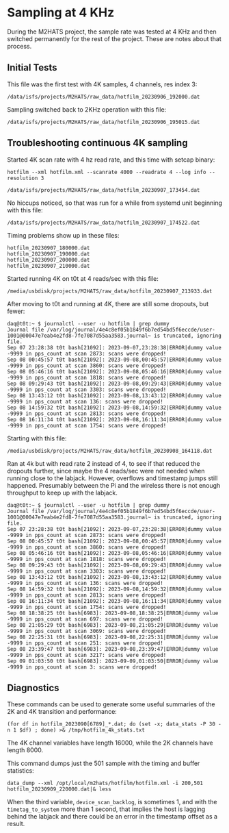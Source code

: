 # Sampling at 4 KHz

During the M2HATS project, the sample rate was tested at 4 KHz and then
switched permanently for the rest of the project.  These are notes about that
process.

## Initial Tests

This file was the first test with 4K samples, 4 channels, res index 3:

    /data/isfs/projects/M2HATS/raw_data/hotfilm_20230906_192000.dat

Sampling switched back to 2KHz operation with this file:

    /data/isfs/projects/M2HATS/raw_data/hotfilm_20230906_195015.dat

## Troubleshooting continuous 4K sampling

Started 4K scan rate with 4 hz read rate, and this time with setcap binary:

    hotfilm --xml hotfilm.xml --scanrate 4000 --readrate 4 --log info --resolution 3

    /data/isfs/projects/M2HATS/raw_data/hotfilm_20230907_173454.dat

No hiccups noticed, so that was run for a while from systemd unit beginning
with this file:

    /data/isfs/projects/M2HATS/raw_data/hotfilm_20230907_174522.dat

Timing problems show up in these files:

    hotfilm_20230907_180000.dat
    hotfilm_20230907_190000.dat
    hotfilm_20230907_200000.dat
    hotfilm_20230907_210000.dat

Started running 4K on t0t at 4 reads/sec with this file:

    /media/usbdisk/projects/M2HATS/raw_data/hotfilm_20230907_213933.dat

After moving to t0t and running at 4K, there are still some dropouts, but fewer:

    daq@t0t:~ $ journalctl --user -u hotfilm | grep dummy
    Journal file /var/log/journal/4e4c8ef05b1849f6b7ed54bd5f6eccde/user-1001@00047e7eab4e2fd8-7fe7087d55aa3583.journal~ is truncated, ignoring file.
    Sep 07 23:28:38 t0t bash[21092]: 2023-09-07,23:28:38|ERROR|dummy value -9999 in pps_count at scan 2873: scans were dropped!
    Sep 08 00:45:57 t0t bash[21092]: 2023-09-08,00:45:57|ERROR|dummy value -9999 in pps_count at scan 3860: scans were dropped!
    Sep 08 05:46:16 t0t bash[21092]: 2023-09-08,05:46:16|ERROR|dummy value -9999 in pps_count at scan 1818: scans were dropped!
    Sep 08 09:29:43 t0t bash[21092]: 2023-09-08,09:29:43|ERROR|dummy value -9999 in pps_count at scan 3303: scans were dropped!
    Sep 08 13:43:12 t0t bash[21092]: 2023-09-08,13:43:12|ERROR|dummy value -9999 in pps_count at scan 136: scans were dropped!
    Sep 08 14:59:32 t0t bash[21092]: 2023-09-08,14:59:32|ERROR|dummy value -9999 in pps_count at scan 2813: scans were dropped!
    Sep 08 16:11:34 t0t bash[21092]: 2023-09-08,16:11:34|ERROR|dummy value -9999 in pps_count at scan 1754: scans were dropped!

Starting with this file:

    /media/usbdisk/projects/M2HATS/raw_data/hotfilm_20230908_164118.dat

Ran at 4k but with read rate 2 instead of 4, to see if that reduced the
dropouts further, since maybe the 4 reads/sec were not needed when running
close to the labjack.  However, overflows and timestamp jumps still happened.
Presumably between the Pi and the wireless there is not enough throughput to
keep up with the labjack.

    daq@t0t:~ $ journalctl --user -u hotfilm | grep dummy
    Journal file /var/log/journal/4e4c8ef05b1849f6b7ed54bd5f6eccde/user-1001@00047e7eab4e2fd8-7fe7087d55aa3583.journal~ is truncated, ignoring file.
    Sep 07 23:28:38 t0t bash[21092]: 2023-09-07,23:28:38|ERROR|dummy value -9999 in pps_count at scan 2873: scans were dropped!
    Sep 08 00:45:57 t0t bash[21092]: 2023-09-08,00:45:57|ERROR|dummy value -9999 in pps_count at scan 3860: scans were dropped!
    Sep 08 05:46:16 t0t bash[21092]: 2023-09-08,05:46:16|ERROR|dummy value -9999 in pps_count at scan 1818: scans were dropped!
    Sep 08 09:29:43 t0t bash[21092]: 2023-09-08,09:29:43|ERROR|dummy value -9999 in pps_count at scan 3303: scans were dropped!
    Sep 08 13:43:12 t0t bash[21092]: 2023-09-08,13:43:12|ERROR|dummy value -9999 in pps_count at scan 136: scans were dropped!
    Sep 08 14:59:32 t0t bash[21092]: 2023-09-08,14:59:32|ERROR|dummy value -9999 in pps_count at scan 2813: scans were dropped!
    Sep 08 16:11:34 t0t bash[21092]: 2023-09-08,16:11:34|ERROR|dummy value -9999 in pps_count at scan 1754: scans were dropped!
    Sep 08 18:38:25 t0t bash[6983]: 2023-09-08,18:38:25|ERROR|dummy value -9999 in pps_count at scan 697: scans were dropped!
    Sep 08 21:05:29 t0t bash[6983]: 2023-09-08,21:05:29|ERROR|dummy value -9999 in pps_count at scan 3069: scans were dropped!
    Sep 08 22:25:31 t0t bash[6983]: 2023-09-08,22:25:31|ERROR|dummy value -9999 in pps_count at scan 251: scans were dropped!
    Sep 08 23:39:47 t0t bash[6983]: 2023-09-08,23:39:47|ERROR|dummy value -9999 in pps_count at scan 3217: scans were dropped!
    Sep 09 01:03:50 t0t bash[6983]: 2023-09-09,01:03:50|ERROR|dummy value -9999 in pps_count at scan 3: scans were dropped!

## Diagnostics

These commands can be used to generate some useful summaries of the 2K and 4K transition and performance:

    (for df in hotfilm_2023090[6789]_*.dat; do (set -x; data_stats -P 30 -n 1 $df) ; done) >& /tmp/hotfilm_4k_stats.txt

The 4K channel variables have length 16000, while the 2K channels have length 8000.

This command dumps just the 501 sample with the timing and buffer statistics:

    data_dump --xml /opt/local/m2hats/hotfilm/hotfilm.xml -i 200,501 hotfilm_20230909_220000.dat|& less

When the third variable, `device_scan_backlog`, is sometimes 1, and with the
`timetag_to_system` more than 1 second, that implies the host is lagging
behind the labjack and there could be an error in the timestamp offset as a
result.

